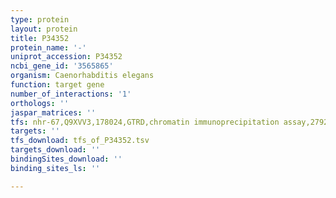 ```yaml
---
type: protein
layout: protein
title: P34352
protein_name: '-'
uniprot_accession: P34352
ncbi_gene_id: '3565865'
organism: Caenorhabditis elegans
function: target gene
number_of_interactions: '1'
orthologs: ''
jaspar_matrices: ''
tfs: nhr-67,Q9XVV3,178024,GTRD,chromatin immunoprecipitation assay,27924024%5Buid%5D,No
targets: ''
tfs_download: tfs_of_P34352.tsv
targets_download: ''
bindingSites_download: ''
binding_sites_ls: ''

---
```

